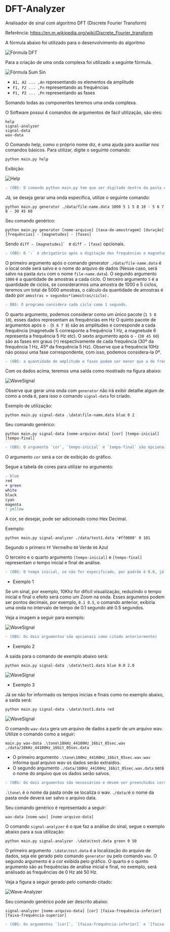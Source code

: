 # DFT-Analyzer
Analisador de sinal com algoritmo DFT (Discrete Fourier Transform)

Referência: https://en.m.wikipedia.org/wiki/Discrete_Fourier_transform

A fórmula abaixo foi utilizado para o desenvolvimento do algoritmo

![Fórmula DFT](https://github.com/AchcarLucas/DFT-Analyzer/blob/master/img/formula.png?raw=true)

Para a criação de uma onda complexa foi utilizado a seguinte fórmula.

![Fórmula Sum Sin](https://github.com/AchcarLucas/DFT-Analyzer/blob/master/img/sum_sin.png?raw=true)

- `A1, A2 ... ,An` representando os elementos da amplitude
- `F1, F2 ... ,Fn` representando as frequências
- `P1, P2 ... ,Pn` representando as fases

Somando todas as componentes teremos uma onda complexa.

O Software possui 4 comandos de argumentos de fácil utilização, são eles:

```
help
signal-analyzer
signal-data
wav-data
```

O Comando help, como o próprio nome diz, é uma ajuda para auxiliar nos comandos básicos. Para utilizar, digite o seguinte comando:

```
python main.py help
```

Exibição:

![Help](https://github.com/AchcarLucas/DFT-Analyzer/blob/master/img/help.png?raw=true)

```diff
- (OBS: O comando python main.py tem que ser digitado dentro da pasta que o programa está contido)
```

Já, se deseja gerar uma onda especifica, utilize o seguinte comando:

```
python main.py generator ./data/file-name.data 1000 5 1 5 8 10 - 5 6 7 8 - 30 45 60
```

Seu comando genérico:

```
python main.py generator [nome-arquivo] [taxa-de-amostragem] [duração] [frequências] - [magnetudes] - [fases]
```

Sendo ```diff - [magnetudes]` ``` e  ```diff - [fase]``` opcionais.

```diff
- (OBS: O `-` é obrigatório após a digitação das frequências e magnetudes)
```

O primeiro argumento após o comando generator `./data/file-name.data` é o local onde será salvo e o nome do arquivo de dados (Nesse caso, será salvo na pasta `data` com o nome `file-name.data`). 
O segundo argumento `1000` é a quantidade de amostras a cada ciclo.
O terceiro argumento `5` é a quantidade de ciclos, se considerarmos uma amostra de 1000 e 5 ciclos, teremos um total de 5000 amostras, o cálculo da quantidade
de amostras é dado por `amostras = segundos*(amostras/ciclo).`

```diff
- OBS: O programa considera cada ciclo como 1 segundo.
```

O quarto argumento, podemos considerar como um único pacote (`1 5 8 10`), esses dados representam as frequências em Hz
O quinto pacote de argumentos após o `-` (`5 6 7 8`) são as amplitudes e corresponde a cada frequência (magnetude 5 corresponte a frequência 1 Hz, a magnetude 6 representa a frequência 5 Hz etc).
O sexto argumento após o `-` (`30 45 60`) são as fases em graus (`º`) respectivamente de cada frequência (30º da frequência 1 Hz, 45º da frequência 5 Hz). Observe que a frequência 10Hz não possui uma fase correspondente, com isso, podemos considera-la 0º.

```diff
- (OBS: a quantidade de amplitude e fases podem ser menor que a de frequência porém, as frequências que não possuir uma amplitude ou fase especifica terão como padrão: 1 de amplitude e 0º de fase. O argumento de amplitude e as fase são opcionais.)
```

Com os dados acima, teremos uma saída como mostrado na figura abaixo:

![WaveSignal](https://github.com/AchcarLucas/DFT-Analyzer/blob/master/img/WaveSignal.png?raw=true)

Observe que gerar uma onda com `generator` não irá exibir detalhe algum de como a onda é, para isso o comando `signal-data` foi criado.

Exemplo de utilização:

```
python main.py signal-data .\data\file-name.data blue 0 2
```

Seu comando genérico:

```
python main.py signal-data [nome-arquivo-data] [cor] [tempo-inicial] [tempo-final]
```

```diff
- (OBS: O argumento `cor`, `tempo-inicial` e `tempo-final` são opcionais.)
```

O argumento `cor` será a cor de exibição do gráfico. 

Segue a tabela de cores para utilizar no argumento:

```diff
- blue
red
+ green
white
black
cyan
magenta
! yellow
```

A cor, se desejar, pode ser adicionado como Hex Decimal.

Exemplo:

```
python main.py signal-analyzer ./data/test1.data '#ff0000' 0 101
```

Segundo o primero `FF` Vermelho `00` Verde `00` Azul

O terceiro e o quarto argumento `[tempo-inicial]` e  `[tempo-final]` representam o tempo inicial e final de análise.

```diff
- (OBS: O tempo inicial, se não for especificado, por padrão é 0.0, já o tempo final, por padrão é a duração que a onda possui)
```

- Exemplo 1

Se um sinal, por exemplo, 10Khz for difícil visualização, reduzindo o tempo inicial e fínal o efeito será como um Zoom na onda.
Esses argumetos podem ser pontos decimais, por exemplo, `0.1 0.5`, o comando anterior, exibiria uma onda no intervalo de tempo de 0.1 segundo até 0.5 segundos.

Veja a imagem a seguir para exemplo:

![WaveSignal](https://github.com/AchcarLucas/DFT-Analyzer/blob/master/img/0.1-0.5.png?raw=true)

```diff
- (OBS: Os dois argumentos são opcionais como citado anteriormente)
```

- Exemplo 2

A saída para o comando de exemplo abaixo será:

```
python main.py signal-data .\data\test1.data blue 0.0 2.0
```

![WaveSignal](https://github.com/AchcarLucas/DFT-Analyzer/blob/master/img/WaveSignal.png?raw=true)

- Exemplo 3

Já se não for informado os tempos inicias e finais como no exemplo abaixo, a saída será:

```
python main.py signal-data .\data\test1.data red
```

![WaveSignal](https://github.com/AchcarLucas/DFT-Analyzer/blob/master/img/saida-no-time.png?raw=true)

O comando `wav-data` gera um arquivo de dados a partir de um arquivo wav. Utilize o comando como a seguir:

```
main.py wav-data .\tone\10kHz_44100Hz_16bit_05sec.wav ./data/10kHz_44100Hz_16bit_05sec.data
```

- O primeiro argumento `.\tone\100Hz_44100Hz_16bit_05sec.wav.wav` informa qual arquivo wav os dados serão extraidos.
- O segundo argumento `./data/100Hz_44100Hz_16bit_05sec.wav.data` será o nome do arquivo que os dados serão salvos.

```diff
- (OBS: Os dois argumentos são necessários e devem ser preenchidos corretamente)
```

`.\tone\` é o nome da pasta onde se localiza o wav.
`./data/`é o nome da pasta onde deverá ser salvo o arquivo data.

Seu comando genérico é representado a seguir:

```
wav-data [nome-wav] [nome-arquivo-data]
```

O comando `signal-analyzer` é o que faz a análise do sinal, segue o exemplo abaixo para a sua utilização:

```
python main.py signal-analyzer .\data\test.data green 0 50
```

O primeiro argumento `.\data\test.data` é a localização do arquivo de dados, seja ele gerado pelo comando `generator` ou pelo comando `wav`.
O segundo argumento é a cor exibida pelo gráfico.
O quarto e o quinto argumento são as frequências de análise inicial e final, no exemplo, será análisado as frequências de 0 Hz até 50 Hz.

Veja a figura a seguir gerado pelo comando citado:

![Wave-Analyzer](https://github.com/AchcarLucas/DFT-Analyzer/blob/master/img/0-50.png?raw=true)

Seu comando genêrico pode ser descrito abaixo:

```
signal-analyzer [nome-arquivo-data] [cor] [faixa-frequência-inferior] [faixa-frequência-superior]
```

```diff
- (OBS: Os argumentos `[cor]`, `[faixa-frequência-inferior]` e `[faixa-frequência-superior]`são opcionais, por padrão, a cor inicial é vermelha, a frequência de análise inicial e 0 Hz e a frequência de análise final é 100 Hz)
```
